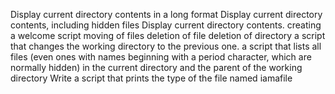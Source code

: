 Display current directory contents in a long format
Display current directory contents, including hidden files 
Display current directory contents.
creating a welcome script
moving of files
deletion of file
deletion of directory
a script that changes the working directory to the previous one.
a script that lists all files (even ones with names beginning with a period character, which are normally hidden) in the current directory and the parent of the working directory
Write a script that prints the type of the file named iamafile
